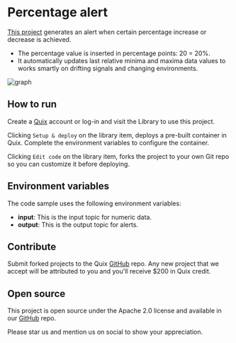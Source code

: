 # Percentage alert

[This project](https://github.com/quixio/quix-library/tree/main/python/transformations/Percentage-Alert) generates an alert when certain percentage increase or decrease is achieved. 
- The percentage value is inserted in percentage points: 20 = 20%.
- It automatically updates last relative minima and maxima data values to works smartly on drifting signals and changing environments.

![graph](PercentageAlert.png?raw=true)

## How to run

Create a [Quix](https://portal.platform.quix.ai/self-sign-up?xlink=github) account or log-in and visit the Library to use this project.

Clicking `Setup & deploy` on the library item, deploys a pre-built container in Quix. Complete the environment variables to configure the container.

Clicking `Edit code` on the library item, forks the project to your own Git repo so you can customize it before deploying.

## Environment variables

The code sample uses the following environment variables:

- **input**: This is the input topic for numeric data.
- **output**: This is the output topic for alerts.

## Contribute

Submit forked projects to the Quix [GitHub](https://github.com/quixio/quix-library) repo. Any new project that we accept will be attributed to you and you'll receive $200 in Quix credit.

## Open source

This project is open source under the Apache 2.0 license and available in our [GitHub](https://github.com/quixio/quix-library) repo.

Please star us and mention us on social to show your appreciation.

